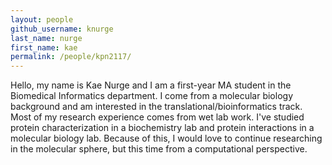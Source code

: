 ```yaml
---
layout: people
github_username: knurge
last_name: nurge
first_name: kae
permalink: /people/kpn2117/
---
```


Hello, my name is Kae Nurge and I am a first-year MA student in the 
Biomedical Informatics department. I come from a molecular biology 
background and am interested in the translational/bioinformatics track. 
Most of my research experience comes from wet lab work. I've studied 
protein characterization in a biochemistry lab and protein interactions in 
a molecular biology lab. Because of this, I would love to continue 
researching in the molecular sphere, but this time from a computational 
perspective.
